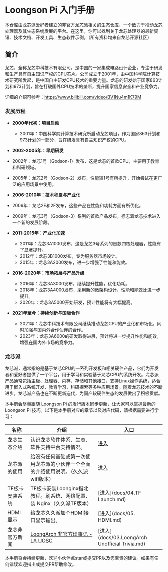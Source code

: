 # Loongson Pi 入门手册

本仓库由龙芯派爱好者建立的非官方龙芯派相关的生态仓库，一个致力于推动龙芯处理器及其生态系统发展的平台。在这里，你可以找到关于龙芯处理器的最新资讯、技术文档、开发工具、生态软件示例。（所有资料均来自龙芯开源社区）



## 简介

龙芯，全称龙芯中科技术有限公司，是中国的一家集成电路设计企业，专注于研发和生产具有自主知识产权的CPU芯片。公司成立于2001年，由中国科学院计算技术研究所发起，是中国自主研发CPU技术的重要力量。龙芯的研发始于国家863计划和973计划，旨在打破国外CPU技术的垄断，提升国家信息安全和产业竞争力。

详细的介绍可参考：https://www.bilibili.com/video/BV1Nu4m1K79M



### 发展历程

- **2000年代初：项目启动**
  - 2001年：中国科学院计算技术研究所启动龙芯项目，作为国家863计划和973计划的一部分，旨在研发具有自主知识产权的CPU。
  
-  **2002-2005年：早期研发**
  - 2002年：龙芯1号（Godson-1）发布，这是龙芯的首款CPU，主要用于教育和科研领域。
  - 2005年：龙芯2号（Godson-2）发布，性能较1号有所提升，开始尝试在更广泛的应用场景中使用。
  
-  **2006-2010年：技术积累与产业化**
  - 2006年：龙芯2E和2F发布，这些产品在性能和功耗方面有所优化。
  - 2009年：龙芯3号（Godson-3）系列的首款产品发布，标志着龙芯技术进入一个新的发展阶段。
  
- **2011-2015年：产业化加速**
  - 2011年：龙芯3A1000发布，这是龙芯3号系列的首款四核处理器，性能有了显著提升。
  - 2012年：龙芯3B1000发布，专为服务器市场设计。
  - 2015年：龙芯3A2000发布，进一步增强了性能和能效。
  
- **2016-2020年：市场拓展与产品升级**
  - 2016年：龙芯3A3000发布，继续提升性能，优化功耗。
  - 2018年：龙芯3A4000发布，采用新的微架构设计，性能和能效比进一步提升。
  - 2020年：龙芯3A5000开始研发，预计性能将有大幅提高。
  
- **2021年至今：持续创新与国际合作**
  
  - 2021年：龙芯中科技术有限公司继续推动龙芯CPU的产业化和市场化，同时加强与国内外合作伙伴的合作。
  - 2023年：龙芯3A6000的研发取得进展，预计将进一步提升性能和能效，增强在国内外市场的竞争力。



### 龙芯派

龙芯派，通常指的是基于龙芯CPU的一系列开发板和相关硬件产品，它们为开发者和爱好者提供了一个平台，用于学习和实验基于龙芯CPU的系统开发。龙芯派产品通常包括主板、处理器、内存、存储和其他接口，支持Linux操作系统，适合用于嵌入式系统开发、教育学习、科研探索等多种应用场景。随着龙芯技术的不断进步，龙芯派产品也在不断更新迭代，为国产软硬件生态的发展做出了积极贡献。

本手册会尽量跟随 Loongson Pi 的发行版本同步更新，让大家可以掌握最新的 Loongson Pi 技巧。以下是本手册对应的章节以及对应代码，请根据需要进行学习：

| 名称           | 介绍                                                         | 入口                                           |
| -------------- | ------------------------------------------------------------ | ---------------------------------------------- |
| 龙芯生态介绍   | 认识龙芯软件体系、生态、软件支持平台支持情况。               | [进入](docs/00.Introduce.md)                   |
| 龙芯派的使用   | 给没有任何基础或第一次使用龙芯派的小伙伴一个全面的介绍使用说明。（久久派wifi版本） | [进入](docs/01.Quickstart.md)                  |
| TF板卡安装系统 | TF板卡安装Loonginx指北教程。刷系统、网络配置、装 Nginx（久久派TF版本） | [进入](docs/04.TF Launch.md)                   |
| HDMI显示       | 给龙芯久久派加个HDMI接口显示输出。                           | [进入](docs/05. HDMI.md)                       |
| 龙芯非官方新闻 | [LoongArch 非官方琐事记 - LA UOSC](https://bbs.loongarch.org/d/15-loongarch) | [进入](docs/03.LoongArch Unofficial Trivia.md) |



本手册将会持续更新，欢迎小伙伴点star或提交PR以及您宝贵的建议。如果有任何错误欢迎指出或提交PR帮助修改。